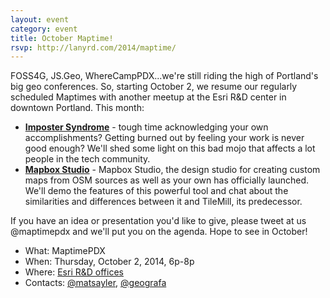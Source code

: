 ```yaml
---
layout: event
category: event
title: October Maptime!
rsvp: http://lanyrd.com/2014/maptime/
---
```


FOSS4G, JS.Geo, WhereCampPDX...we're still riding the high of Portland's big geo conferences. So, starting October 2, we resume our regularly scheduled Maptimes with another meetup at the Esri R&D center in downtown Portland. This month:

* __[Imposter Syndrome](http://en.wikipedia.org/wiki/Impostor_syndrome)__ - tough time acknowledging your own accomplishments? Getting burned out by feeling your work is never good enough? We'll shed some light on this bad mojo that affects a lot people in the tech community.
* __[Mapbox Studio](https://www.mapbox.com/mapbox-studio/#darwin)__ - Mapbox Studio, the design studio for creating custom maps from OSM sources as well as your own has officially launched. We'll demo the features of this powerful tool and chat about the similarities and differences between it and TileMill, its predecessor.

If you have an idea or presentation you'd like to give, please tweet at us @maptimepdx and we'll put you on the agenda. Hope to see in October!

* What: MaptimePDX
* When: Thursday, October 2, 2014, 6p-8p
* Where: [Esri R&D offices](http://calagator.org/venues/202394387)
* Contacts: [@matsayler](https://twitter.com/mattsayler), [@geografa](https://twitter.com/geografa)

